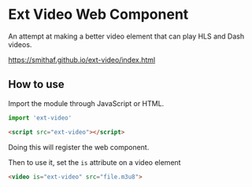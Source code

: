 # Ext Video Web Component

An attempt at making a better video element that can play HLS and Dash videos.

https://smithaf.github.io/ext-video/index.html


## How to use

Import the module through JavaScript or HTML.

```js
import 'ext-video'
```

```html
<script src="ext-video"></script>
```

Doing this will register the web component.


Then to use it, set the `is` attribute on a video element

```html
<video is="ext-video" src="file.m3u8">
```